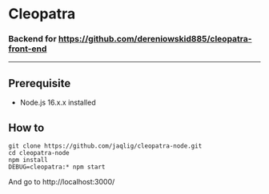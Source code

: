 # Cleopatra
### Backend for https://github.com/dereniowskid885/cleopatra-front-end
---
## Prerequisite
- Node.js 16.x.x installed

## How to
    git clone https://github.com/jaqlig/cleopatra-node.git
    cd cleopatra-node
    npm install
    DEBUG=cleopatra:* npm start

And go to http://localhost:3000/